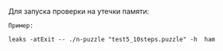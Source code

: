 Для запуска проверки на утечки памяти:

```
Пример:

leaks -atExit -- ./n-puzzle "test5_10steps.puzzle" -h  ham

```
